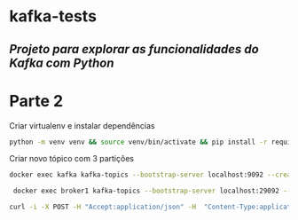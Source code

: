 # kafka-tests

## _Projeto para explorar as funcionalidades do Kafka com Python_

# Parte 2 #

Criar virtualenv e instalar dependências
```bash
python -m venv venv && source venv/bin/activate && pip install -r requirements.txt
```

Criar novo tópico com 3 partições 
```bash
docker exec kafka kafka-topics --bootstrap-server localhost:9092 --create --topic customer-registration --partitions 3 --replication-factor 1
```

```bash
 docker exec broker1 kafka-topics --bootstrap-server localhost:29092 --create --topic customer-order --partitions=3
```

```bash
curl -i -X POST -H "Accept:application/json" -H  "Content-Type:application/json" http://localhost:8083/connectors/ -d @./connector/kibana.json
```



[//]: # (These are reference links used in the body of this note and get stripped out when the markdown processor does its job. 
There is no need to format nicely because it shouldn't be seen. Thanks SO - http://stackoverflow.com/questions/4823468/store-comments-in-markdown-syntax)
[akhq]: <http://localhost:8080>